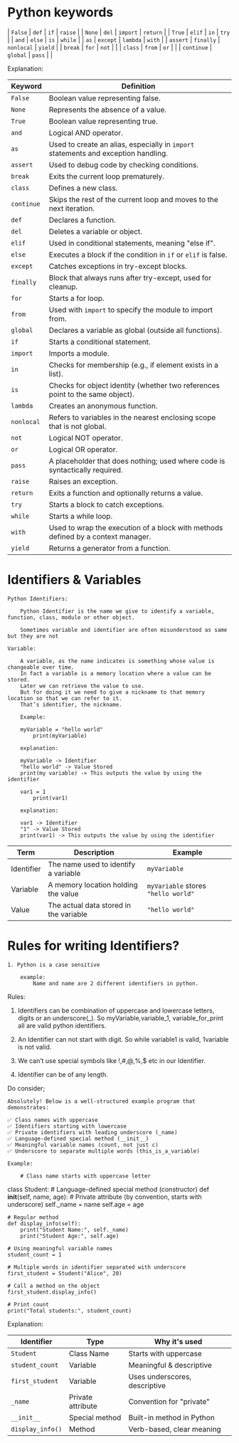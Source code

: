 # Python keywords

| `False`      | `def`        | `if`         | `raise`      |
| `None`       | `del`        | `import`     | `return`     |
| `True`       | `elif`       | `in`         | `try`        |
| `and`        | `else`       | `is`         | `while`      |
| `as`         | `except`     | `lambda`     | `with`       |
| `assert`     | `finally`    | `nonlocal`   | `yield`      |
| `break`      | `for`        | `not`        |              |
| `class`      | `from`       | `or`         |              |
| `continue`   | `global`     | `pass`       |              |

Explanation:

| **Keyword** | **Definition**                                                                     |
| ----------- | ---------------------------------------------------------------------------------- |
| `False`     | Boolean value representing false.                                                  |
| `None`      | Represents the absence of a value.                                                 |
| `True`      | Boolean value representing true.                                                   |
| `and`       | Logical AND operator.                                                              |
| `as`        | Used to create an alias, especially in `import` statements and exception handling. |
| `assert`    | Used to debug code by checking conditions.                                         |
| `break`     | Exits the current loop prematurely.                                                |
| `class`     | Defines a new class.                                                               |
| `continue`  | Skips the rest of the current loop and moves to the next iteration.                |
| `def`       | Declares a function.                                                               |
| `del`       | Deletes a variable or object.                                                      |
| `elif`      | Used in conditional statements, meaning "else if".                                 |
| `else`      | Executes a block if the condition in `if` or `elif` is false.                      |
| `except`    | Catches exceptions in try-except blocks.                                           |
| `finally`   | Block that always runs after try-except, used for cleanup.                         |
| `for`       | Starts a for loop.                                                                 |
| `from`      | Used with `import` to specify the module to import from.                           |
| `global`    | Declares a variable as global (outside all functions).                             |
| `if`        | Starts a conditional statement.                                                    |
| `import`    | Imports a module.                                                                  |
| `in`        | Checks for membership (e.g., if element exists in a list).                         |
| `is`        | Checks for object identity (whether two references point to the same object).      |
| `lambda`    | Creates an anonymous function.                                                     |
| `nonlocal`  | Refers to variables in the nearest enclosing scope that is not global.             |
| `not`       | Logical NOT operator.                                                              |
| `or`        | Logical OR operator.                                                               |
| `pass`      | A placeholder that does nothing; used where code is syntactically required.        |
| `raise`     | Raises an exception.                                                               |
| `return`    | Exits a function and optionally returns a value.                                   |
| `try`       | Starts a block to catch exceptions.                                                |
| `while`     | Starts a while loop.                                                               |
| `with`      | Used to wrap the execution of a block with methods defined by a context manager.   |
| `yield`     | Returns a generator from a function.                                               |

# Identifiers & Variables

    Python Identifiers:

        Python Identifier is the name we give to identify a variable, function, class, module or other object.

        Sometimes variable and identifier are often misunderstood as same but they are not

    Variable:

        A variable, as the name indicates is something whose value is changeable over time. 
        In fact a variable is a memory location where a value can be stored. 
        Later we can retrieve the value to use. 
        But for doing it we need to give a nickname to that memory location so that we can refer to it. 
        That’s identifier, the nickname.

        Example:

        myVariable = "hello world"
            print(myVariable)

        explanation:

        myVariable -> Identifier
        "hello world" -> Value Stored
        print(my variable) -> This outputs the value by using the identifier

        var1 = 1
            print(var1)

        explanation:

        var1 -> Identifier
        "1" -> Value Stored
        print(var1) -> This outputs the value by using the identifier


| Term       | Description                            | Example                             |
| ---------- | -------------------------------------- | ----------------------------------- |
| Identifier | The name used to identify a variable   | `myVariable`                        |
| Variable   | A memory location holding the value    | `myVariable` stores `"hello world"` |
| Value      | The actual data stored in the variable | `"hello world"`                     |

# Rules for writing Identifiers?

    1. Python is a case sensitive
        
        example:
            Name and name are 2 different identifiers in python.

Rules:

1. Identifiers can be combination of uppercase and lowercase letters, digits or an underscore(_). 
    So myVariable,variable_1, variable_for_print all are valid python identifiers.

2. An Identifier can not start with digit. 
    So while variable1 is valid, 1variable is not valid.

3. We can’t use special symbols like !,#,@,%,$ etc in our Identifier.

4. Identifier can be of any length.

Do consider;

    Absolutely! Below is a well-structured example program that demonstrates:

    ✅ Class names with uppercase
    ✅ Identifiers starting with lowercase
    ✅ Private identifiers with leading underscore (_name)
    ✅ Language-defined special method (__init__)
    ✅ Meaningful variable names (count, not just c)
    ✅ Underscore to separate multiple words (this_is_a_variable)

    Example: 

        # Class name starts with uppercase letter
class Student:
    # Language-defined special method (constructor)
    def __init__(self, name, age):
        # Private attribute (by convention, starts with underscore)
        self._name = name
        self.age = age

    # Regular method
    def display_info(self):
        print("Student Name:", self._name)
        print("Student Age:", self.age)

    # Using meaningful variable names
    student_count = 1

    # Multiple words in identifier separated with underscore
    first_student = Student("Alice", 20)

    # Call a method on the object
    first_student.display_info()

    # Print count
    print("Total students:", student_count)

Explanation:

| Identifier       | Type              | Why it's used                 |
| ---------------- | ----------------- | ----------------------------- |
| `Student`        | Class Name        | Starts with uppercase         |
| `student_count`  | Variable          | Meaningful & descriptive      |
| `first_student`  | Variable          | Uses underscores, descriptive |
| `_name`          | Private attribute | Convention for "private"      |
| `__init__`       | Special method    | Built-in method in Python     |
| `display_info()` | Method            | Verb-based, clear meaning     |

